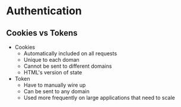 # Authentication

## Cookies vs Tokens
* Cookies
  - Automatically included on all requests
  - Unique to each doman
  - Cannot be sent to different domains
  - HTML's version of state
* Token
  - Have to manually wire up
  - Can be sent to any domain
  - Used more frequently on large applications that need to scale

